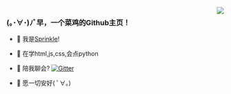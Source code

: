 <img align="right" src="https://github-readme-stats.vercel.app/api?username=ficowshen&show_icons=true&icon_color=CE1D2D&text_color=718096&bg_color=ffffff&hide_title=true" />

### (｡･∀･)ﾉﾞ早，一个菜鸡的Github主页！

- 🎉 我是[Sprinkle](https://space.bilibili.com/504151731/)!

- 🌱 在学html,js,css,会点python

- 🎄 陪我聊会? [![Gitter](https://badges.gitter.im/im-spr/chat.svg)](https://gitter.im/im-spr/chat?utm_source=badge&utm_medium=badge&utm_campaign=pr-badge&utm_content=body_badge)

- 🎁 愿一切安好( ﾟ∀。)
